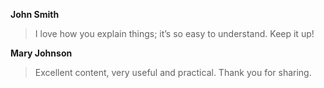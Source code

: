 **John Smith**
> I love how you explain things; it’s so easy to understand. Keep it up!

**Mary Johnson**
> Excellent content, very useful and practical. Thank you for sharing.